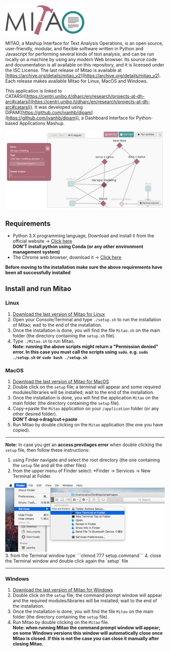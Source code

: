 <img src="doc/mitao_logo.png" alt="logo" width="250"/>

MITAO, a Mashup Interface for Text Analysis Operations, is an open source, user-friendly, modular, and flexible software written in Python and Javascript for performing several kinds of text analysis, and can be run locally on a machine by using any modern Web browser. Its source code and documentation is all available on this repository, and it is licensed under the ISC License. The last release of Mitao is available at [https://archive.org/details/mitao_v2](https://archive.org/details/mitao_v2). Each release makes available Mitao for Linux, MacOS and Windows.  

This application is linked to CATARSI([https://centri.unibo.it/dharc/en/research/projects-at-dh-arc#catarsi](https://centri.unibo.it/dharc/en/research/projects-at-dh-arc#catarsi)). It was developed using DIPAM([https://github.com/ivanhb/dipam](https://github.com/ivanhb/dipam)), a Dashboard Interface for Python-based Applications Mashup.

<img src="doc/mitao_screenshot.png" alt="screen"/>

## Requirements
* Python 3.X programming language, Download and install it from the official website -> [Click here](https://www.python.org/downloads/)<br>**DON'T install python using Conda (or any other environment management system)**
* The Chrome web browser, download it -> [Click here](https://www.google.com/intl/en/chrome/)

**Before moving to the installation make sure the above requirements have been all successfully installed**
## Install and run Mitao

### Linux
1. [Download the last version of Mitao for Linux](https://archive.org/download/mitao2/mitao_v2.0.1_linux.zip)
1. Open your Console/Terminal and type `./setup.sh` to run the installation of Mitao; wait to the end of the installation.
2. Once the installation is done, you will find the file `Mitao.sh` on the main folder (the directory containing the `setup.sh` file).
3. Type `./Mitao.sh` to run Mitao.<br>
**Note: running the above scripts might return a "Permission denied" error. In this case you must call the scripts using `sudo`. e.g. `sudo ./setup.sh` or `sudo bash ./setup.sh`**

### MacOS
1. [Download the last version of Mitao for MacOS](https://archive.org/download/mitao2/mitao_v2.0.1_macos.zip)
2. Double click on the `setup` file; a terminal will appear and some required modules/libraries will be installed; wait to the end of the installation.
3. Once the installation is done, you will find the application `Mitao` on the main folder (the directory containing the `setup` file).
4. Copy->paste the `Mitao` application on your `/application` folder (or any other desired folder).<br>**DON'T drop->drag/cut->paste**
5. Run Mitao by double clicking on the `Mitao` application (the one you have copied).

----
**Note:** In case you get an **access previlages error** when double clicking the `setup` file, then follow these instructions:

1. using Finder navigate and select the root directory (the one containing the `setup` file and all the other files)
2. from the upper menu of Finder select: *Finder -> Services -> New Terminal at Folder.
<img src="doc/macos_doc_open_doc_terminal.png" alt="screen"/> 
3. from the Terminal window type ```chmod 777 setup.command``` 
4. close the Terminal window and double click again the `setup` file

----

### Windows
1. [Download the last version of Mitao for Windows](https://archive.org/download/mitao2/mitao_v2.0.1_windows.zip)
1. Double click on the `setup` file; the command prompt window will appear and the required modules/libraries will be installed; wait to the end of the installation.
2. Once the installation is done, you will find the file `Mitao` on the main folder (the directory containing the `setup` file).
3. Run Mitao by double clicking on the `Mitao` file.<br>
**Note: when running Mitao the command prompt window will appear; on some Windows versions this window will automatically close once Mitao is closed. If this is not the case you can close it manually after closing Mitao.**
